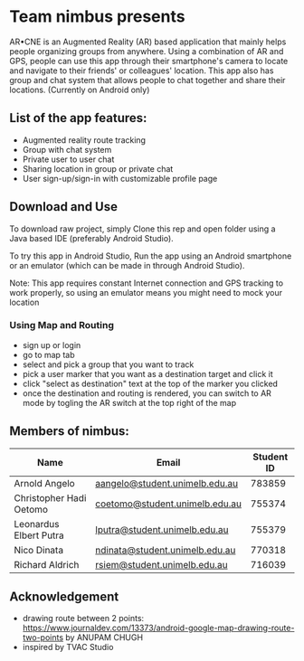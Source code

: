 # Team nimbus presents

AR•CNE is an Augmented Reality (AR) based application that mainly helps people organizing groups from anywhere. Using a combination of AR and GPS, people can use this app through their smartphone's camera to locate and navigate to their friends' or colleagues' location. This app also has group and chat system that allows people to chat together and share their locations. (Currently on Android only)

## List of the app features:

- Augmented reality route tracking
- Group with chat system
- Private user to user chat
- Sharing location in group or private chat
- User sign-up/sign-in with customizable profile page

## Download and Use

To download raw project, simply Clone this rep and open folder using a Java based IDE (preferably Android Studio).

To try this app in Android Studio, Run the app using an Android smartphone or an emulator (which can be made in through Android Studio).

Note: This app requires constant Internet connection and GPS tracking to work properly, so using an emulator means you might need to mock your location

### Using Map and Routing

- sign up or login
- go to map tab
- select and pick a group that you want to track
- pick a user marker that you want as a destination target and click it
- click "select as destination" text at the top of the marker you clicked
- once the destination and routing is rendered, you can switch to AR mode by togling the AR switch at the 
  top right of the map

## Members of nimbus:

Name | Email | Student ID
---- | ----- | ----------
Arnold Angelo | aangelo@student.unimelb.edu.au | 783859
Christopher Hadi Oetomo | coetomo@student.unimelb.edu.au | 755374
Leonardus Elbert Putra | lputra@student.unimelb.edu.au | 755379
Nico Dinata | ndinata@student.unimelb.edu.au | 770318
Richard Aldrich | rsiem@student.unimelb.edu.au | 716039

## Acknowledgement
- drawing route between 2 points: https://www.journaldev.com/13373/android-google-map-drawing-route-two-points by ANUPAM CHUGH
- inspired by TVAC Studio
